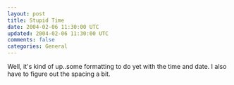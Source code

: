 ```yaml
---           
layout: post
title: Stupid Time
date: 2004-02-06 11:30:00 UTC
updated: 2004-02-06 11:30:00 UTC
comments: false
categories: General
---
```

Well, it's kind of up..some formatting to do yet with the time and date. I also have to figure out the spacing a bit.
